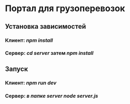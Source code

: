 # Портал для грузоперевозок

## Установка зависимостей 
### Клиент: ***npm install*** 
### Сервер: ***cd server*** затем ***npm install***

## Запуск
### Клиент: ***npm run dev*** 
### Сервер: ***в папке server node server.js*** 
